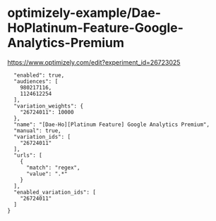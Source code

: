 optimizely-example/Dae-HoPlatinum-Feature-Google-Analytics-Premium
=================================================================

https://www.optimizely.com/edit?experiment_id=26723025

```json{
  "enabled": true,
  "audiences": [
    980217116,
    1124612254
  ],
  "variation_weights": {
    "26724011": 10000
  },
  "name": "[Dae-Ho][Platinum Feature] Google Analytics Premium",
  "manual": true,
  "variation_ids": [
    "26724011"
  ],
  "urls": [
    {
      "match": "regex",
      "value": ".*"
    }
  ],
  "enabled_variation_ids": [
    "26724011"
  ]
}
```